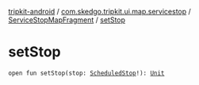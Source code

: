 [tripkit-android](../../index.md) / [com.skedgo.tripkit.ui.map.servicestop](../index.md) / [ServiceStopMapFragment](index.md) / [setStop](./set-stop.md)

# setStop

`open fun setStop(stop: `[`ScheduledStop`](../../com.skedgo.tripkit.common.model/-scheduled-stop/index.md)`!): `[`Unit`](https://kotlinlang.org/api/latest/jvm/stdlib/kotlin/-unit/index.html)